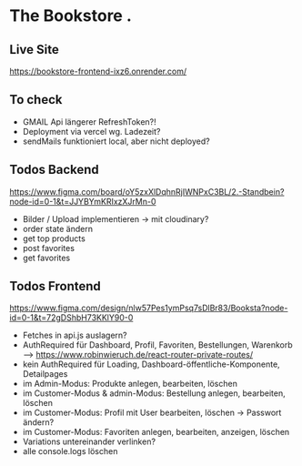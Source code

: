 # The Bookstore .

## Live Site

https://bookstore-frontend-ixz6.onrender.com/

## To check

- GMAIL Api längerer RefreshToken?!
- Deployment via vercel wg. Ladezeit?
- sendMails funktioniert local, aber nicht deployed?

## Todos Backend

https://www.figma.com/board/oY5zxXlDqhnRjIWNPxC3BL/2.-Standbein?node-id=0-1&t=JJYBYmKRIxzXJrMn-0

- Bilder / Upload implementieren -> mit cloudinary?
- order state ändern
- get top products
- post favorites
- get favorites

## Todos Frontend

https://www.figma.com/design/nlw57Pes1ymPsq7sDlBr83/Booksta?node-id=0-1&t=72gDShbH73KKlY90-0

- Fetches in api.js auslagern?
- AuthRequired für Dashboard, Profil, Favoriten, Bestellungen, Warenkorb --> https://www.robinwieruch.de/react-router-private-routes/
- kein AuthRequired für Loading, Dashboard-öffentliche-Komponente, Detailpages
- im Admin-Modus: Produkte anlegen, bearbeiten, löschen
- im Customer-Modus & admin-Modus: Bestellung anlegen, bearbeiten, löschen
- im Customer-Modus: Profil mit User bearbeiten, löschen -> Passwort ändern?
- im Customer-Modus: Favoriten anlegen, bearbeiten, anzeigen, löschen
- Variations untereinander verlinken?
- alle console.logs löschen
